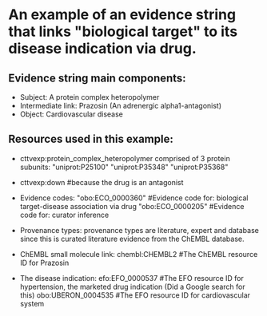 An example of an evidence string that links "biological target" to its disease indication via drug.
==============

Evidence string main components:
--------------
- Subject: A protein complex heteropolymer
- Intermediate link: Prazosin (An adrenergic alpha1-antagonist)
- Object: Cardiovascular disease

Resources used in this example:
--------------
- cttvexp:protein_complex_heteropolymer comprised of 3 protein subunits:
	"uniprot:P25100"
	"uniprot:P35348"
	"uniprot:P35368"
- cttvexp:down #because the drug is an antagonist

- Evidence codes:
	"obo:ECO_0000360" #Evidence code for: biological target-disease 
	association via drug
	"obo:ECO_0000205" #Evidence code for: curator inference

- Provenance types:
	provenance types are literature, expert and database since this is curated
	literature evidence from the ChEMBL database.
	
- ChEMBL small molecule link:
	chembl:CHEMBL2 #The ChEMBL resource ID for Prazosin

- The disease indication:
	efo:EFO_0000537 #The EFO resource ID for hypertension, the marketed drug
	indication (Did a Google search for this)
	obo:UBERON_0004535 #The EFO resource ID for cardiovascular system